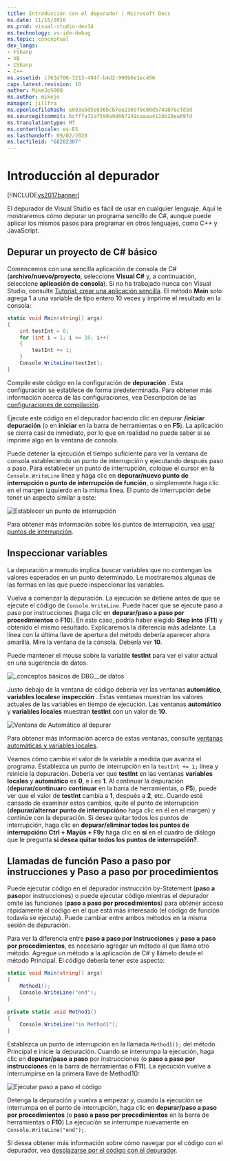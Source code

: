 ```yaml
---
title: Introducción con el depurador | Microsoft Docs
ms.date: 11/15/2016
ms.prod: visual-studio-dev14
ms.technology: vs-ide-debug
ms.topic: conceptual
dev_langs:
- FSharp
- VB
- CSharp
- C++
ms.assetid: c763d706-3213-494f-b4d2-990b6e1ec456
caps.latest.revision: 10
author: MikeJo5000
ms.author: mikejo
manager: jillfra
ms.openlocfilehash: e093abd5e836bcb7ee236979c00d574a07ecfd3d
ms.sourcegitcommit: 6cfffa72af599a9d667249caaaa411bb28ea69fd
ms.translationtype: MT
ms.contentlocale: es-ES
ms.lasthandoff: 09/02/2020
ms.locfileid: "68202307"
---
```

# <a name="getting-started-with-the-debugger"></a>Introducción al depurador
[!INCLUDE[vs2017banner](../includes/vs2017banner.md)]

El depurador de Visual Studio es fácil de usar en cualquier lenguaje. Aquí le mostraremos cómo depurar un programa sencillo de C#, aunque puede aplicar los mismos pasos para programar en otros lenguajes, como C++ y JavaScript.  
  
## <a name="debug-a-basic-c-project"></a><a name="BKMK_Start_debugging_a_VS_project"></a> Depurar un proyecto de C# básico  
 Comencemos con una sencilla aplicación de consola de C# (**archivo/nuevo/proyecto**, seleccione **Visual C#** y, a continuación, seleccione **aplicación de consola**). Si no ha trabajado nunca con Visual Studio, consulte [Tutorial: crear una aplicación sencilla](../ide/walkthrough-create-a-simple-application-with-visual-csharp-or-visual-basic.md). El método **Main** solo agrega 1 a una variable de tipo entero 10 veces y imprime el resultado en la consola:  
  
```csharp  
static void Main(string[] args)  
{  
    int testInt = 0;  
    for (int i = 1; i <= 10; i++)  
    {  
        testInt += 1;  
    }  
    Console.WriteLine(testInt);  
}  
```  
  
 Compile este código en la configuración de **depuración** . Esta configuración se establece de forma predeterminada. Para obtener más información acerca de las configuraciones, vea Descripción de las [configuraciones de compilación](../ide/understanding-build-configurations.md).  
  
 Ejecute este código en el depurador haciendo clic en depurar **/iniciar depuración** (o en **iniciar** en la barra de herramientas o en **F5**). La aplicación se cierra casi de inmediato, por lo que en realidad no puede saber si se imprime algo en la ventana de consola.  
  
 Puede detener la ejecución el tiempo suficiente para ver la ventana de consola estableciendo un punto de interrupción y ejecutando después paso a paso. Para establecer un punto de interrupción, coloque el cursor en la `Console.WriteLine` línea y haga clic en **depurar/nuevo punto de interrupción o punto de interrupción de función**, o simplemente haga clic en el margen izquierdo en la misma línea. El punto de interrupción debe tener un aspecto similar a este:  
  
 ![Establecer un punto de interrupción](../debugger/media/getstartedbreakpoint.png "GetStartedBreakpoint")  
  
 Para obtener más información sobre los puntos de interrupción, vea [usar puntos de interrupción](../debugger/using-breakpoints.md).  
  
## <a name="inspect-variables"></a><a name="BKMK_Inspect_Variables"></a> Inspeccionar variables  
 La depuración a menudo implica buscar variables que no contengan los valores esperados en un punto determinado. Le mostraremos algunas de las formas en las que puede inspeccionar las variables.  
  
 Vuelva a comenzar la depuración. La ejecución se detiene antes de que se ejecute el código de `Console.WriteLine`. Puede hacer que se ejecute paso a paso por instrucciones (haga clic en **depurar/paso a paso por procedimientos** o **F10**). En este caso, podría haber elegido **Step into** (**F11**) y obtenido el mismo resultado. Explicaremos la diferencia más adelante. La línea con la última llave de apertura del método debería aparecer ahora amarilla. Mire la ventana de la consola. Debería ver **10**.  
  
 Puede mantener el mouse sobre la variable **testInt** para ver el valor actual en una sugerencia de datos.  
  
 ![&#95;conceptos básicos de DBG&#95;&#95;de datos](../debugger/media/dbg-basics-data-tips.png "DBG_Basics_Data_Tips")  
  
 Justo debajo de la ventana de código debería ver las ventanas **automático**, **variables locales**e **inspección** . Estas ventanas muestran los valores actuales de las variables en tiempo de ejecución. Las ventanas **automático** y **variables locales** muestran **testInt** con un valor de **10**.  
  
 ![Ventana de Automático al depurar](../debugger/media/getstartedwindows.png "GetStartedWindows")  
  
 Para obtener más información acerca de estas ventanas, consulte [ventanas automáticas y variables locales](../debugger/autos-and-locals-windows.md).  
  
 Veamos cómo cambia el valor de la variable a medida que avanza el programa. Establezca un punto de interrupción en la `testInt += 1;` línea y reinicie la depuración. Debería ver que **testInt** en las ventanas **variables locales** y **automático** es **0**, e **i** es **1**. Al continuar la depuración (**depurar/continuar**o **continuar** en la barra de herramientas, o **F5**), puede ver que el valor de **testInt** cambia a **1**, después a **2**, etc. Cuando esté cansado de examinar estos cambios, quite el punto de interrupción (**depurar/alternar punto de interrupción**o haga clic en él en el margen) y continúe con la depuración. Si desea quitar todos los puntos de interrupción, haga clic en **depurar/eliminar todos los puntos de interrupción**o **Ctrl + Mayús + F9**y haga clic en **sí** en el cuadro de diálogo que le pregunta **si desea quitar todos los puntos de interrupción?**.  
  
## <a name="stepping-into-and-over-function-calls"></a>Llamadas de función Paso a paso por instrucciones y Paso a paso por procedimientos  
 Puede ejecutar código en el depurador instrucción by-Statement (**paso a paso**por instrucciones) o puede ejecutar código mientras el depurador omite las funciones (**paso a paso por procedimientos**) para obtener acceso rápidamente al código en el que está más interesado (el código de función todavía se ejecuta). Puede cambiar entre ambos métodos en la misma sesión de depuración.  
  
 Para ver la diferencia entre **paso a paso por instrucciones** y **paso a paso por procedimientos**, es necesario agregar un método al que llama otro método. Agregue un método a la aplicación de C# y llámelo desde el método Principal. El código debería tener este aspecto:  
  
```csharp  
static void Main(string[] args)  
{  
    Method1();  
    Console.WriteLine("end");  
}  
  
private static void Method1()  
{  
    Console.WriteLine("in Method1");  
}  
```  
  
 Establezca un punto de interrupción en la llamada `Method1();` del método Principal e inicie la depuración. Cuando se interrumpa la ejecución, haga clic en **depurar/paso a paso** por instrucciones (o **paso a paso por instrucciones** en la barra de herramientas o **F11**). La ejecución vuelve a interrumpirse en la primera llave de Method1():  
  
 ![Ejecutar paso a paso el código](../debugger/media/getstartedstepinto.png "GetStartedStepInto")  
  
 Detenga la depuración y vuelva a empezar y, cuando la ejecución se interrumpa en el punto de interrupción, haga clic en **depurar/paso a paso por procedimientos** (o **paso a paso por procedimientos** en la barra de herramientas o **F10**) La ejecución se interrumpe nuevamente en `Console.WriteLine("end");`.  
  
 Si desea obtener más información sobre cómo navegar por el código con el depurador, vea [desplazarse por el código con el depurador](../debugger/navigating-through-code-with-the-debugger.md).
